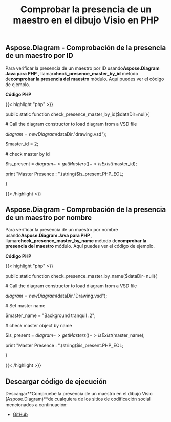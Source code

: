 ﻿---
title: Comprobar la presencia de un maestro en el dibujo Visio en PHP
type: docs
weight: 10
url: /es/java/check-presence-of-a-master-in-the-visio-drawing-in-php/
---
## **Aspose.Diagram - Comprobación de la presencia de un maestro por ID**
 Para verificar la presencia de un maestro por ID usando**Aspose.Diagram Java para PHP** , llamar**check_presence_master_by_id** método de**comprobar la presencia del maestro** módulo. Aquí puedes ver el código de ejemplo.

**Código PHP**

{{< highlight "php" >}}

 public static function check_presence_master_by_id($dataDir=null){

\# Call the diagram constructor to load diagram from a VSD file

$diagram = new Diagram($dataDir."drawing.vsd");

$master_id = 2;

\# check master by id

$is_present = $diagram->getMasters()->isExist($master_id);

print "Master Presence : ".(string)$is_present.PHP_EOL;

}

{{< /highlight >}}
## **Aspose.Diagram - Comprobación de la presencia de un maestro por nombre**
 Para verificar la presencia de un maestro por nombre usando**Aspose.Diagram Java para PHP** , llamar**check_presence_master_by_name** método de**comprobar la presencia del maestro** módulo. Aquí puedes ver el código de ejemplo.

**Código PHP**

{{< highlight "php" >}}

 public static function check_presence_master_by_name($dataDir=null){

\# Call the diagram constructor to load diagram from a VSD file

$diagram = new Diagram($dataDir."Drawing.vsd");

\# Set master name

$master_name = "Background tranquil .2";

\# check master object by name

$is_present = $diagram->getMasters()->isExist($master_name);

print "Master Presence : ".(string)$is_present.PHP_EOL;

}

{{< /highlight >}}
## **Descargar código de ejecución**
 Descargar**Compruebe la presencia de un maestro en el dibujo Visio (Aspose.Diagram)**de cualquiera de los sitios de codificación social mencionados a continuación:

- [GitHub](https://github.com/asposediagram/Aspose.Diagram-for-Java/blob/master/Plugins/Aspose_Diagram_Java_for_PHP/src/aspose/diagram/WorkingwithMasters/CheckPresenceOfMaster.php)
